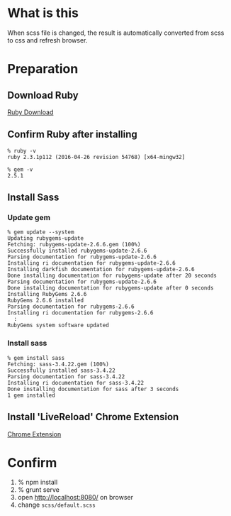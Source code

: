 # What is this
When scss file is changed, the result is automatically converted from scss to css and refresh browser.

# Preparation
## Download Ruby
[Ruby Download](http://rubyinstaller.org/downloads/)

## Confirm Ruby after installing
```
% ruby -v
ruby 2.3.1p112 (2016-04-26 revision 54768) [x64-mingw32]
```

```
% gem -v
2.5.1
```

## Install Sass
### Update gem
```
% gem update --system
Updating rubygems-update
Fetching: rubygems-update-2.6.6.gem (100%)
Successfully installed rubygems-update-2.6.6
Parsing documentation for rubygems-update-2.6.6
Installing ri documentation for rubygems-update-2.6.6
Installing darkfish documentation for rubygems-update-2.6.6
Done installing documentation for rubygems-update after 20 seconds
Parsing documentation for rubygems-update-2.6.6
Done installing documentation for rubygems-update after 0 seconds
Installing RubyGems 2.6.6
RubyGems 2.6.6 installed
Parsing documentation for rubygems-2.6.6
Installing ri documentation for rubygems-2.6.6
  :
RubyGems system software updated
```
### Install sass 
```
% gem install sass
Fetching: sass-3.4.22.gem (100%)
Successfully installed sass-3.4.22
Parsing documentation for sass-3.4.22
Installing ri documentation for sass-3.4.22
Done installing documentation for sass after 3 seconds
1 gem installed
```

## Install 'LiveReload' Chrome Extension
[Chrome Extension](https://chrome.google.com/webstore/detail/livereload/jnihajbhpnppcggbcgedagnkighmdlei?utm_source=chrome-app-launcher-info-dialog)


# Confirm
1. % npm install
2. % grunt serve
3. open [http://localhost:8080/](http://localhost:8080/) on browser
4. change `scss/default.scss`
